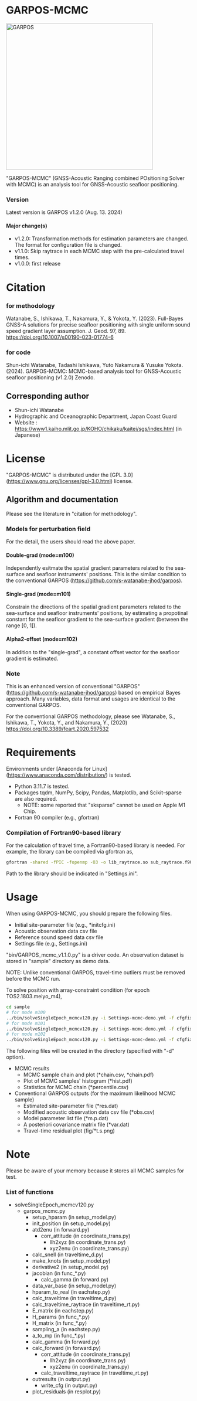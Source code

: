 # GARPOS-MCMC

<img src="https://github.com/s-watanabe-jhod/garpos/assets/68180987/ed955d3c-4c3b-4ca3-91d5-f57b876cfa7b" width=400 alt="GARPOS">

"GARPOS-MCMC" (GNSS-Acoustic Ranging combined POsitioning Solver with MCMC) is an analysis tool for GNSS-Acoustic seafloor positioning.

### Version
Latest version is GARPOS v1.2.0 (Aug. 13. 2024)

#### Major change(s)
* v1.2.0: Transformation methods for estimation parameters are changed. The format for configuration file is changed. 
* v1.1.0: Skip raytrace in each MCMC step with the pre-calculated travel times.
* v1.0.0: first release

# Citation

### for methodology

Watanabe, S., Ishikawa, T., Nakamura, Y., & Yokota, Y. (2023). Full-Bayes GNSS-A solutions for precise seafloor positioning with single uniform sound speed gradient layer assumption. J. Geod. 97, 89. https://doi.org/10.1007/s00190-023-01774-6

### for code

Shun-ichi Watanabe, Tadashi Ishikawa, Yuto Nakamura & Yusuke Yokota. (2024). GARPOS-MCMC: MCMC-based analysis tool for GNSS-Acoustic seafloor positioning (v1.2.0) Zenodo. 

## Corresponding author

* Shun-ichi Watanabe
* Hydrographic and Oceanographic Department, Japan Coast Guard
* Website : https://www1.kaiho.mlit.go.jp/KOHO/chikaku/kaitei/sgs/index.html (in Japanese)


# License

"GARPOS-MCMC" is distributed under the [GPL 3.0] (https://www.gnu.org/licenses/gpl-3.0.html) license.


## Algorithm and documentation

Please see the literature in "citation for methodology".

### Models for perturbation field

For the detail, the users should read the above paper.

#### Double-grad (mode=m100)

Independently esitmate the spatial gradient parameters related to the sea-surface and seafloor instruments' positions. 
This is the similar condition to the conventional GARPOS (https://github.com/s-watanabe-jhod/garpos).

#### Single-grad (mode=m101)

Constrain the directions of the spatial gradient parameters related to the sea-surface and seafloor instruments' positions, by estimating a propotinal constant for the seafloor gradient to the sea-surface gradient (between the range [0, 1]).

#### Alpha2-offset (mode=m102)

In addition to the "single-grad", a constant offset vector for the seafloor gradient is estimated. 

### Note

This is an enhanced version of conventional "GARPOS" (https://github.com/s-watanabe-jhod/garpos) based on empirical Bayes approach. Many variables, data format and usages are identical to the conventional GARPOS.

For the conventional GARPOS methodology, please see Watanabe, S., Ishikawa, T., Yokota, Y., and Nakamura, Y., (2020) https://doi.org/10.3389/feart.2020.597532

# Requirements

Environments under [Anaconda for Linux] (https://www.anaconda.com/distribution/) is tested.

* Python 3.11.7 is tested.
* Packages tqdm, NumPy, Scipy, Pandas, Matplotlib, and Scikit-sparse are also required.
  * NOTE: some reported that "sksparse" cannot be used on Apple M1 Chip. 
* Fortran 90 compiler (e.g., gfortran)

### Compilation of Fortran90-based library

For the calculation of travel time, a Fortran90-based library is needed.
For example, the library can be compiled via gfortran as,

```bash
gfortran -shared -fPIC -fopenmp -O3 -o lib_raytrace.so sub_raytrace.f90 lib_raytrace.f90
```

Path to the library should be indicated in "Settings.ini".


# Usage

When using GARPOS-MCMC, you should prepare the following files.
* Initial site-parameter file (e.g., *initcfg.ini)
* Acoustic observation data csv file
* Reference sound speed data csv file
* Settings file (e.g., Settings.ini)

"bin/GARPOS_mcmc_v1.1.0.py" is a driver code. 
An observation dataset is stored in "sample" directory as demo data.

NOTE: Unlike conventional GARPOS, travel-time outliers must be removed before the MCMC run.

To solve position with array-constraint condition (for epoch TOS2.1803.meiyo_m4),

```bash
cd sample
# for mode m100
../bin/solveSingleEpoch_mcmcv120.py -i Settings-mcmc-demo.yml -f cfgfix/TOS2/TOS2.1803.meiyo_m4-fix.ini -d demo100/TOS2 --mode m100
# for mode m101
../bin/solveSingleEpoch_mcmcv120.py -i Settings-mcmc-demo.yml -f cfgfix/TOS2/TOS2.1803.meiyo_m4-fix.ini -d demo101/TOS2 --mode m101
# for mode m102
../bin/solveSingleEpoch_mcmcv120.py -i Settings-mcmc-demo.yml -f cfgfix/TOS2/TOS2.1803.meiyo_m4-fix.ini -d demo102/TOS2 --mode m102
```

The following files will be created in the directory (specified with "-d" option).

* MCMC results
  * MCMC sample chain and plot (*chain.csv, *chain.pdf)
  * Plot of MCMC samples' histogram (*hist.pdf)
  * Statistics for MCMC chain (*percentile.csv)
* Conventional GARPOS outputs (for the maximum likelihood MCMC sample)
  * Estimated site-parameter file (*res.dat)
  * Modified acoustic observation data csv file (*obs.csv)
  * Model parameter list file (*m.p.dat)
  * A posteriori covariance matrix file (*var.dat)
  * Travel-time residual plot (fig/*t.s.png)


# Note

Please be aware of your memory because it stores all MCMC samples for test.


### List of functions

+ solveSingleEpoch_mcmcv120.py
  + garpos_mcmc.py
    + setup_hparam (in setup_model.py)
    + init_position (in setup_model.py)
    + atd2enu (in forward.py)
      + corr_attitude (in coordinate_trans.py)
        + llh2xyz (in coordinate_trans.py)
        + xyz2enu (in coordinate_trans.py)
    + calc_snell (in traveltime_d.py)
    + make_knots (in setup_model.py)
    + derivative2 (in setup_model.py)
    + jacobian (in func_*.py)
      + calc_gamma (in forward.py)
    + data_var_base (in setup_model.py)
    + hparam_to_real (in eachstep.py)
    + calc_traveltime (in traveltime_d.py)
    + calc_traveltime_raytrace (in traveltime_rt.py)
    + E_matrix (in eachstep.py)
    + H_params (in func_*.py)
    + H_matrix (in func_*.py)
    + sampling_a (in eachstep.py)
    + a_to_mp (in func_*.py)
    + calc_gamma (in forward.py)
    + calc_forward (in forward.py)
      + corr_attitude (in coordinate_trans.py)
        + llh2xyz (in coordinate_trans.py)
        + xyz2enu (in coordinate_trans.py)
      + calc_traveltime_raytrace (in traveltime_rt.py)
    + outresults (in output.py)
      + write_cfg (in output.py)
    + plot_residuals (in resplot.py)
  
